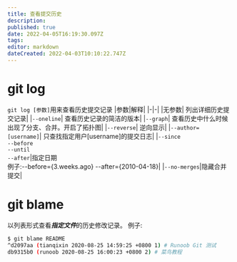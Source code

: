 ```yaml
---
title: 查看提交历史
description: 
published: true
date: 2022-04-05T16:19:30.097Z
tags: 
editor: markdown
dateCreated: 2022-04-03T10:10:22.747Z
---
```


# git log
`git log [参数]`用来查看历史提交记录
|参数|解释|
|-|-|
|无参数|	列出详细历史提交记录|
|`--oneline`| 查看历史记录的简洁的版本|
|`--graph`|	查看历史中什么时候出现了分支、合并。开启了拓扑图|
|`--reverse`|	逆向显示|
|`--author=[username]`|	只查找指定用户[username]的提交日志|
|`--since`<br/>`--before`<br/>`--until`<br/>`--after`|指定日期<br/>例子:--before={3.weeks.ago} --after={2010-04-18}|
|`--no-merges`|隐藏合并提交|

# git blame
以列表形式查看***指定文件***的历史修改记录。
例子:
```bash
$ git blame README
^d2097aa (tianqixin 2020-08-25 14:59:25 +0800 1) # Runoob Git 测试
db9315b0 (runoob 2020-08-25 16:00:23 +0800 2) # 菜鸟教程
```